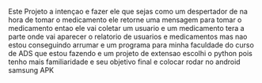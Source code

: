 Este Projeto a intençao e fazer ele que sejas como um despertador de na hora de tomar o medicamento  ele retorne uma mensagem para tomar o medicamento
entao ele vai coletar um usuario e um medicamento tera a parte onde vai aparecer o relatorio de usuarios e medicamentos mas nao estou conseguindo arrumar e um programa para
minha faculdade do curso de ADS que estou fazendo e um projeto de extensao escolhi o python pois tenho mais familiaridade e seu objetivo final e colocar rodar no android samsung 
APK
